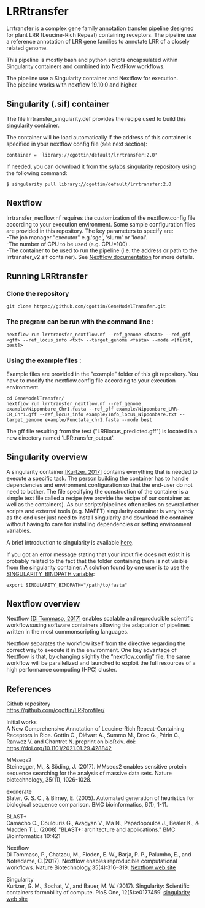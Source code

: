 # LRRtransfer
Lrrtransfer is a complex gene family annotation transfer pipeline designed for plant LRR (Leucine-Rich Repeat) containing receptors. 
The pipeline use a reference annotation of LRR gene families to annotate LRR of a closely related genome.  

This pipeline is mostly bash and python scripts encapsulated within Singularity containers and combined into NextFlow workflows.

The pipeline use a Singularity container and Nextflow for execution.  
The pipeline works with nextflow 19.10.0 and higher.


## Singularity (.sif) container

The file lrrtransfer_singularity.def provides the recipe used to build this singularity container.

The container will be load automatically if the address of this container is specified in your nextflow config file (see next section):
```
container = 'library://cgottin/default/lrrtransfer:2.0'    
```

If needed, you can download it from [the sylabs singularity repository](https://sylabs.io/) using the following command: 
```
$ singularity pull library://cgottin/default/lrrtransfer:2.0
```




## Nextflow 
lrrtransfer_nexflow.nf requires the customization of the nextflow.config file according to your execution environment. Some sample configuration files are provided in this repository. The key parameters to specify are:   
-The job manager "executor" e.g.'sge', 'slurm' or 'local'.  
-The number of CPU to be used (e.g. CPU=100) .  
-The container to be used to run the pipeline (i.e. the address or path to the lrrtransfer_v2.sif container). 
See [Nextflow documentation](https://www.nextflow.io/docs/latest/config.html) for more details.

## Running LRRtransfer
### Clone the repository
```
git clone https://github.com/cgottin/GeneModelTransfer.git
```
### The program can be run with the command line :
```
nextflow run lrrtransfer_nextflow.nf --ref_genome <fasta> --ref_gff <gff> --ref_locus_info <txt> --target_genome <fasta> --mode <[first, best]>
```
### Using the example files :  
Example files are provided in the "example" folder of this git repository.
You have to modify the nextflow.config file according to your execution environment. 
```
cd GeneModelTransfer/
nextflow run lrrtransfer_nextflow.nf --ref_genome example/Nipponbare_Chr1.fasta --ref_gff example/Nipponbare_LRR-CR_Chr1.gff --ref_locus_info example/Info_locus_Nipponbare.txt --target_genome example/Punctata_chr1.fasta --mode best
```

The gff file resulting from the test ("LRRlocus_predicted.gff") is located in a new directory named 'LRRtransfer_output'.

## Singularity overview

A singularity container [[Kurtzer, 2017]](#Kurtzer_2017) contains everything that is needed to execute a specific task. The person building the container has to handle dependencies and environment configuration so that the end-user do not need to bother. The file specifying the construction of the container is a simple text file called a recipe (we provide the recipe of our container as well as the containers). As our scripts/pipelines often relies on several other scripts and external tools (e.g. MAFFT) singularity container is very handy as the end user just need to install singularity and download the container without having to care for installing dependencies or setting environment variables.

A brief introduction to singularity is available [here](https://bioweb.supagro.inra.fr/macse/index.php?menu=pipelines).

If you got an error message stating that your input file does not exist it is probably related to the fact that the folder containing them is not visible from the singularity container. A solution found by one user is to use the [SINGULARITY_BINDPATH variable](https://sylabs.io/guides/3.0/user-guide/bind_paths_and_mounts.html):   
```
export SINGULARITY_BINDPATH="/path/to/fasta"
```

## Nextflow overview

Nextflow [[Di Tommaso, 2017]](#Di_Tommaso_2017) enables scalable and reproducible scientific workflowsusing software containers allowing the adaptation of pipelines written in the most commonscripting languages.

Nextflow separates the workflow itself from the directive regarding the correct way to execute it in the environment. One key advantage of Nextflow is that, by changing slightly the “nextflow.config” file, the same workflow will be parallelized and launched to exploit the full resources of a high performance computing (HPC) cluster.

## References

Github repository   
	https://github.com/cgottin/LRRprofiler/

Initial works  
	A New Comprehensive Annotation of Leucine-Rich Repeat-Containing Receptors in Rice. Gottin C., Diévart A., Summo M., Droc G., Périn C., Ranwez V. and Chantret N. preprint on bioRxiv. doi: https://doi.org/10.1101/2021.01.29.428842

MMseqs2  
	Steinegger, M., & Söding, J. (2017). MMseqs2 enables sensitive protein sequence searching for the analysis of massive data sets. Nature biotechnology, 35(11), 1026-1028.

exonerate  
	Slater, G. S. C., & Birney, E. (2005). Automated generation of heuristics for biological sequence comparison. BMC bioinformatics, 6(1), 1-11.

BLAST+  
	Camacho C., Coulouris G., Avagyan V., Ma N., Papadopoulos J., Bealer K., & Madden T.L. (2008) "BLAST+: architecture and applications." BMC Bioinformatics 10:421
	
 Nextflow    
 <a id="Di_Tommaso_2017"></a> Di Tommaso, P., Chatzou, M., Floden, E. W., Barja, P. P., Palumbo, E., and Notredame, C.(2017). Nextflow enables reproducible computational workflows. Nature Biotechnology,35(4):316–319. [Nextflow web site](https://www.nextflow.io/) 
 
Singularity        
<a id="Kurtzer_2017"></a> Kurtzer, G. M., Sochat, V., and Bauer, M. W. (2017). Singularity: Scientific containers formobility of compute. PloS One, 12(5):e0177459. [singularity web site](https://sylabs.io/)
